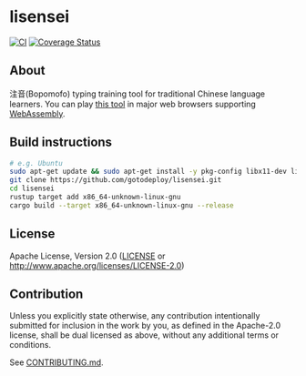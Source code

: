 # lisensei

[![CI](https://github.com/gotodeploy/lisensei/workflows/CI/badge.svg)](https://github.com/gotodeploy/lisensei/actions)
[![Coverage Status](https://coveralls.io/repos/github/gotodeploy/lisensei/badge.svg?branch=main)](https://coveralls.io/github/gotodeploy/lisensei?branch=main)

## About

注音(Bopomofo) typing training tool for traditional Chinese language learners. You can play [this tool](https://gotodeploy.github.io/lisensei/) in major web browsers supporting [WebAssembly](https://webassembly.org/).

## Build instructions

```sh
# e.g. Ubuntu
sudo apt-get update && sudo apt-get install -y pkg-config libx11-dev libxi-dev libgl1-mesa-dev libasound2-dev sqlite3
git clone https://github.com/gotodeploy/lisensei.git
cd lisensei
rustup target add x86_64-unknown-linux-gnu
cargo build --target x86_64-unknown-linux-gnu --release
```

## License

 Apache License, Version 2.0
   ([LICENSE](LICENSE) or http://www.apache.org/licenses/LICENSE-2.0)
 

## Contribution

Unless you explicitly state otherwise, any contribution intentionally submitted
for inclusion in the work by you, as defined in the Apache-2.0 license, shall be
dual licensed as above, without any additional terms or conditions.

See [CONTRIBUTING.md](CONTRIBUTING.md).
